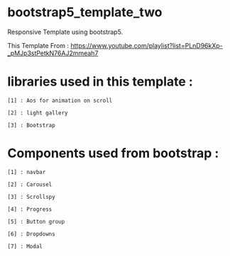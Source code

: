 # bootstrap5_template_two

Responsive Template using bootstrap5.

This Template From : https://www.youtube.com/playlist?list=PLnD96kXp-_pMJp3stPetkN76AJ2mmeah7

# libraries used in this template :

    [1] : Aos for animation on scroll
    
    [2] : light gallery
    
    [3] : Bootstrap

# Components used from bootstrap :

    [1] : navbar

    [2] : Carousel

    [3] : Scrollspy

    [4] : Progress

    [5] : Button group

    [6] : Dropdowns

    [7] : Modal
